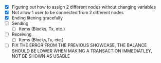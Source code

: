 * [X] Figuring out how to assign 2 different nodes without changing variables
* [X] Not allow 1 user to be connected from 2 different nodes
* [X] Ending litening gracefully
* [ ] Sending
  * [ ] Items (Blocks, Tx, etc.)
* [ ] Receiving
  * [ ] Items (Blocks,Tx, etc.)
* [ ] FIX THE ERROR FROM THE PREVIOUS SHOWCASE, THE BALANCE SHOULD BE LOWER WHEN MAKING A TRANSACTION IMMEDIATLEY, NOT BE SHOWN AS USABLE
